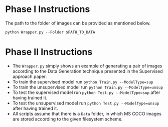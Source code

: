 # Phase I Instructions
The path to the folder of images can be provided as mentioned below.

``python Wrapper.py --Folder $PATH_TO_DATA
``

# Phase II Instructions

- The ```Wrapper.py``` simply shows an example of generating a pair of images according to the Data Generation technique presented in the Supervised approach paper.
- To train the supervised model run ```python Train.py --ModelType=sup```
- To train the unsupervised model run ```python Train.py --ModelType=unsup```
- To test the supervised model run ```python Test.py --ModelType=sup``` after having trained it.
- To test the unsupervised model run ```python Test.py --ModelType=unsup``` after having trained it.
- All scripts assume that there is a ```Data``` folder, in which MS COCO images are stored according to the given filesystem scheme.
